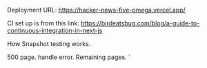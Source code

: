 Deployment URL:
https://hacker-news-five-omega.vercel.app/

CI set up is from this link:
https://birdeatsbug.com/blog/a-guide-to-continuous-integration-in-next-js

How Snapshot testing works.    



500 page. handle error.
Remaining pages.
`
